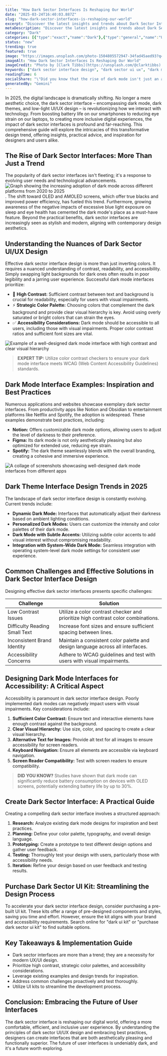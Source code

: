 ```yaml
---
title: "How Dark Sector Interfaces Is Reshaping Our World"
date: "2025-03-24T16:40:03.887Z"
slug: "how-dark-sector-interfaces-is-reshaping-our-world"
excerpt: "Discover the latest insights and trends about Dark Sector Interfaces. This comprehensive guide covers everything you need to know about Dark Sector Interfaces in 2025."
metaDescription: "Discover the latest insights and trends about Dark Sector Interfaces. This comprehensive guide covers everything you need to know about Dark Sector Interfa..."
category: "Dark"
categories: [{"type":"exact","name":"Dark"},{"type":"general","name":"User Experience"},{"type":"medium","name":"Interface Design"},{"type":"specific","name":"Data Visualization"},{"type":"niche","name":"Information Architecture"}]
status: "new"
trending: true
featured: true
image: "https://images.unsplash.com/photo-1504805572947-34fad45aed93?q=85&w=1200&fit=max&fm=webp&auto=compress"
imageAlt: "How Dark Sector Interfaces Is Reshaping Our World"
imageCredit: "Photo by [Clark Tibbs](https://unsplash.com/@clarktibbs) on Unsplash"
keywords: ["dark sector interface design", "dark sector ui ux", "dark mode interface examples", "best dark sector interfaces", "dark theme interface design trends", "create dark sector interface", "dark sector interface inspiration", "dark ui kit", "purchase dark sector ui kit", "designing dark mode interfaces for accessibility"]
readingTime: 6
socialShare: "\"Did you know that the rise of dark mode isn't just an aesthetic choice, but a fundamental shift in how we interact with technology, impacting everything from battery life to accessibility?\""
generatedBy: "Gemini"
---
```




In 2025, the digital landscape is dramatically shifting.  No longer a mere aesthetic choice, the dark sector interface – encompassing dark mode, dark themes, and low-light UI/UX design – is revolutionizing how we interact with technology.  From boosting battery life on our smartphones to reducing eye strain on our laptops, to creating more inclusive digital experiences, the impact of dark sector interfaces is profound and far-reaching. This comprehensive guide will explore the intricacies of this transformative design trend, offering insights, practical advice, and inspiration for designers and users alike.

## The Rise of Dark Sector Interfaces: More Than Just a Trend

The popularity of dark sector interfaces isn't fleeting; it's a response to evolving user needs and technological advancements.  ![Graph showing the increasing adoption of dark mode across different platforms from 2020 to 2025](https://images.unsplash.com/photo-1451187580459-43490279c0fa?q=85&w=1200&fit=max&fm=webp&auto=compress).  The shift toward OLED and AMOLED screens, which offer true blacks and improved power efficiency, has fueled this trend.  Furthermore, growing awareness of the negative impacts of excessive blue light exposure on sleep and eye health has cemented the dark mode's place as a must-have feature.  Beyond the practical benefits, dark sector interfaces are increasingly seen as stylish and modern, aligning with contemporary design aesthetics.

## Understanding the Nuances of Dark Sector UI/UX Design

Effective dark sector interface design is more than just inverting colors.  It requires a nuanced understanding of contrast, readability, and accessibility.  Simply swapping light backgrounds for dark ones often results in poor legibility and a jarring user experience.  Successful dark mode interfaces prioritize:

* 🔑 **High Contrast:**  Sufficient contrast between text and background is crucial for readability, especially for users with visual impairments.
* ⚡ **Strategic Color Palette:**  Choosing colors that complement the dark background and provide clear visual hierarchy is key.  Avoid using overly saturated or bright colors that can strain the eyes.
* ✅ **Accessibility Considerations:** Dark mode should be accessible to all users, including those with visual impairments.  Proper color contrast ratios and sufficient font sizes are vital.

![Example of a well-designed dark mode interface with high contrast and clear visual hierarchy](https://images.unsplash.com/photo-1484417894907-623942c8ee29?q=85&w=1200&fit=max&fm=webp&auto=compress)

> **EXPERT TIP:**  Utilize color contrast checkers to ensure your dark mode interface meets WCAG (Web Content Accessibility Guidelines) standards.

## Dark Mode Interface Examples: Inspiration and Best Practices

Numerous applications and websites showcase exemplary dark sector interfaces.  From productivity apps like Notion and Obsidian to entertainment platforms like Netflix and Spotify, the adoption is widespread.  These examples demonstrate best practices, including:

* **Notion:**  Offers customizable dark mode options, allowing users to adjust the level of darkness to their preference.
* **Figma:**  Its dark mode is not only aesthetically pleasing but also optimized for extended use, reducing eye strain.
* **Spotify:**  The dark theme seamlessly blends with the overall branding, creating a cohesive and immersive experience.

![A collage of screenshots showcasing well-designed dark mode interfaces from different apps](https://images.unsplash.com/photo-1517976487492-5750f3195933?q=85&w=1200&fit=max&fm=webp&auto=compress)

## Dark Theme Interface Design Trends in 2025

The landscape of dark sector interface design is constantly evolving.  Current trends include:

* **Dynamic Dark Mode:**  Interfaces that automatically adjust their darkness based on ambient lighting conditions.
* **Personalized Dark Modes:**  Users can customize the intensity and color palettes of their dark mode.
* **Dark Mode with Subtle Accents:**  Utilizing subtle color accents to add visual interest without compromising readability.
* **Integration with System-Wide Dark Mode:**  Seamless integration with operating system-level dark mode settings for consistent user experience.

## Common Challenges and Effective Solutions in Dark Sector Interface Design

Designing effective dark sector interfaces presents specific challenges:

| Challenge                      | Solution                                                                        |
|---------------------------------|--------------------------------------------------------------------------------|
| Low Contrast Issues            | Utilize a color contrast checker and prioritize high contrast color combinations. |
| Difficulty Reading Small Text   | Increase font sizes and ensure sufficient spacing between lines.                   |
| Inconsistent Brand Identity    | Maintain a consistent color palette and design language across all interfaces.     |
| Accessibility Concerns         | Adhere to WCAG guidelines and test with users with visual impairments.           |

## Designing Dark Mode Interfaces for Accessibility: A Critical Aspect

Accessibility is paramount in dark sector interface design.  Poorly implemented dark modes can negatively impact users with visual impairments.  Key considerations include:

1. **Sufficient Color Contrast:**  Ensure text and interactive elements have enough contrast against the background.
2. **Clear Visual Hierarchy:**  Use size, color, and spacing to create a clear visual hierarchy.
3. **Alternative Text for Images:**  Provide alt text for all images to ensure accessibility for screen readers.
4. **Keyboard Navigation:**  Ensure all elements are accessible via keyboard navigation.
5. **Screen Reader Compatibility:**  Test with screen readers to ensure compatibility.



> **DID YOU KNOW?**  Studies have shown that dark mode can significantly reduce battery consumption on devices with OLED screens, potentially extending battery life by up to 30%.

## Create Dark Sector Interface: A Practical Guide

Creating a compelling dark sector interface involves a structured approach:

1. **Research:**  Analyze existing dark mode designs for inspiration and best practices.
2. **Planning:**  Define your color palette, typography, and overall design language.
3. **Prototyping:**  Create a prototype to test different design options and gather user feedback.
4. **Testing:**  Thoroughly test your design with users, particularly those with accessibility needs.
5. **Iteration:**  Refine your design based on user feedback and testing results.

##  Purchase Dark Sector UI Kit: Streamlining the Design Process

To accelerate your dark sector interface design, consider purchasing a pre-built UI kit.  These kits offer a range of pre-designed components and styles, saving you time and effort.    However, ensure the kit aligns with your brand and accessibility requirements.  Search online for "dark ui kit" or "purchase dark sector ui kit" to find suitable options.

## Key Takeaways & Implementation Guide

* Dark sector interfaces are more than a trend; they are a necessity for modern UX/UI design.
* Prioritize high contrast, strategic color palettes, and accessibility considerations.
* Leverage existing examples and design trends for inspiration.
* Address common challenges proactively and test thoroughly.
* Utilize UI kits to streamline the development process.

## Conclusion: Embracing the Future of User Interfaces

The dark sector interface is reshaping our digital world, offering a more comfortable, efficient, and inclusive user experience.  By understanding the principles of dark sector UI/UX design and embracing best practices, designers can create interfaces that are both aesthetically pleasing and functionally superior.  The future of user interfaces is undeniably dark, and it's a future worth exploring.

